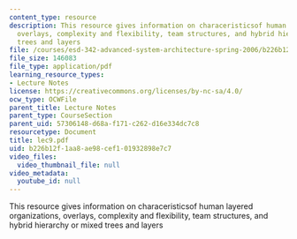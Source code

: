```yaml
---
content_type: resource
description: This resource gives information on characeristicsof human layered organizations,
  overlays, complexity and flexibility, team structures, and hybrid hierarchy or mixed
  trees and layers
file: /courses/esd-342-advanced-system-architecture-spring-2006/b226b12f1aa8ae98cef101932898e7c7_lec9.pdf
file_size: 146083
file_type: application/pdf
learning_resource_types:
- Lecture Notes
license: https://creativecommons.org/licenses/by-nc-sa/4.0/
ocw_type: OCWFile
parent_title: Lecture Notes
parent_type: CourseSection
parent_uid: 57306148-d68a-f171-c262-d16e334dc7c8
resourcetype: Document
title: lec9.pdf
uid: b226b12f-1aa8-ae98-cef1-01932898e7c7
video_files:
  video_thumbnail_file: null
video_metadata:
  youtube_id: null
---
```

This resource gives information on characeristicsof human layered organizations, overlays, complexity and flexibility, team structures, and hybrid hierarchy or mixed trees and layers